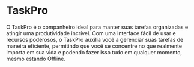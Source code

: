 # TaskPro

O TaskPro é o companheiro ideal para manter suas tarefas organizadas e atingir uma produtividade incrível. Com uma interface fácil de usar e recursos poderosos, o TaskPro auxilia você a gerenciar suas tarefas de maneira eficiente, permitindo que você se concentre no que realmente importa em sua vida e podendo fazer isso tudo em qualquer momento, mesmo estando Offline.
